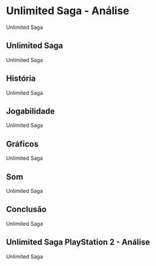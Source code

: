 ---
---

# Unlimited Saga - Análise

Unlimited Saga

## Unlimited Saga

Unlimited Saga

## História

Unlimited Saga

## Jogabilidade

Unlimited Saga

## Gráficos

Unlimited Saga

## Som

Unlimited Saga

## Conclusão

Unlimited Saga

## Unlimited Saga PlayStation 2 - Análise

Unlimited Saga
